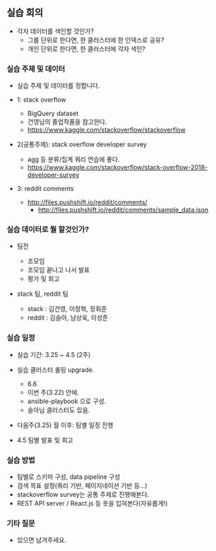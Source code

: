 ## 실습 회의 
- 각자 데이터를 색인할 것인가? 
    - 그룹 단위로 한다면, 한 클러스터에 한 인덱스로 공유?
    - 개인 단위로 한다면, 한 클러스터에 각자 색인? 


### 실습 주제 및 데이터
- 실습 주제 및 데이터를 정합니다.
- 1: stack overflow
    - BigQuery dataset
    - 건영님의 졸업작품을 참고한다. 
    - https://www.kaggle.com/stackoverflow/stackoverflow

- 2(공통주제): stack overflow developer survey
    - agg 등 분류/집계 쿼리 연습에 좋다. 
    - https://www.kaggle.com/stackoverflow/stack-overflow-2018-developer-survey

- 3: reddit comments
    - http://files.pushshift.io/reddit/comments/
        - http://files.pushshift.io/reddit/comments/sample_data.json


### 실습 데이터로 뭘 할것인가? 
- 팀전
    - 조모임 
    - 조모임 끝나고 나서 발표
    - 평가 및 회고 

- stack 팀, reddit 팀
    - stack : 김건영, 이정혁, 정휘준
    - reddit : 김슬아, 남상욱, 이성준

### 실습 일정 
- 실습 기간: 3.25 ~ 4.5 (2주)
- 실습 클러스터 롤링 upgrade. 
    - 6.6
    - 이번 주(3.22) 안에. 
    - ansible-playbook 으로 구성. 
    - 슬아님 클러스터도 있음. 

- 다음주(3.25) 월 이후: 팀별 일정 진행
- 4.5 팀별 발표 및 회고 


### 실습 방법 
- 팀별로 스키마 구성, data pipeline 구성
- 검색 목표 설정(쿼리 기반, 페이지네이션 기반 등...)
- stackoverflow survey는 공통 주제로 진행해본다. 
- REST API server / React.js 등 옷을 입혀본다(자유롭게!)

### 기타 질문
- 있으면 남겨주세요. 
